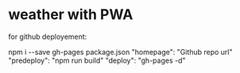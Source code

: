 # weather with PWA

for github deployement:

npm i --save gh-pages
package.json
"homepage": "Github repo url"
"predeploy": "npm run build"
"deploy": "gh-pages -d"